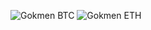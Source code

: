 ![Gokmen BTC](/assets/images/btc.png "bitcoin:1EG9uzAXygwwoLag4d9nFM7vF8pJubuusm")
![Gokmen ETH](/assets/images/eth.png "0x3408f6151F51048F6957ff5c221f4dfA71CbD965")
